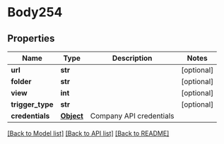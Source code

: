 # Body254

## Properties
Name | Type | Description | Notes
------------ | ------------- | ------------- | -------------
**url** | **str** |  | [optional] 
**folder** | **str** |  | [optional] 
**view** | **int** |  | [optional] 
**trigger_type** | **str** |  | [optional] 
**credentials** | [**Object**](Object.md) | Company API credentials | 

[[Back to Model list]](../README.md#documentation-for-models) [[Back to API list]](../README.md#documentation-for-api-endpoints) [[Back to README]](../README.md)

